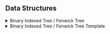 ## Data Structures

<details>
<summary>  
    Binary Indexed Tree / Fenwick Tree 
</summary>

**Problem:** [CSES Range Sum Queries II](https://cses.fi/problemset/task/1648)

**Code:**

```cpp
ll n, q;
ll old[MX];
ll Tree[MX]; // 1 - indexed.

ll Update(ll idx, ll value){
    while(idx <= n){
        Tree[idx] += value;
        idx += (idx & -idx);
    }
}

ll Sum(ll idx){
    ll sum = 0;
    while(idx){
        sum += Tree[idx];
        idx -= (idx & -idx);
    }
    return sum;
}

ll Query(ll L, ll R){
    return Sum(R) - Sum(L - 1);
}

int main(){

    setIO();

    cin >> n >> q;

    FOR(i, 1, n + 1){
        cin >> old[i];
        Update(i, old[i]);
    }

    F0R(i, q){

        ll operation_type;
        cin >> operation_type;

        if(operation_type == 1){
            ll change_index, new_value;
            cin >> change_index >> new_value;
            Update(change_index, new_value - old[change_index]);
            old[change_index] = new_value;
        }
        else{
            ll L, R;
            cin >> L >> R;
            cout << Query(L, R) << "\n";
        }
    }
}
```
</details>

<details>
<summary>  
    Binary Indexed Tree / Fenwick Tree Template
</summary>

<details>
<summary>  
    1. Point Update and Range Query
</summary>

```cpp
struct BIT {      // 1D and 1 - indexed.
    int n; vll a; // Point Update and Range Query.
    void init(int s){ n = s; a = vll(n + 1, 0LL); }
    void add(int pos, ll delta){ while(pos <= n){ a[pos] += delta; pos += (pos & -pos); }}
    ll sum(int pos){ ll s = 0LL; while(pos > 0){ s += a[pos]; pos -= (pos & -pos); } return s; }
    ll query(int l, int r){ return sum(r) - sum(l - 1);}
};
```
</details>

</details>
